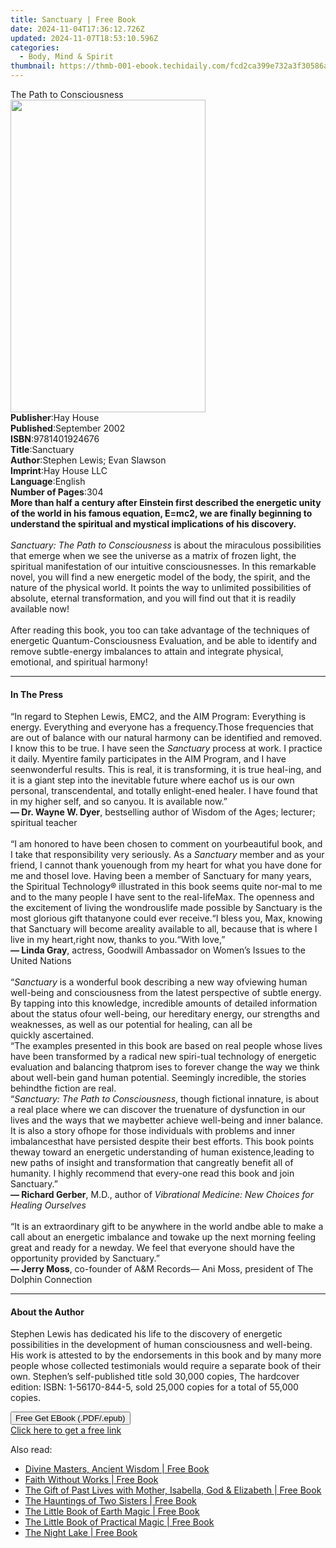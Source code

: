 ```yaml
---
title: Sanctuary | Free Book
date: 2024-11-04T17:36:12.726Z
updated: 2024-11-07T18:53:10.596Z
categories:
  - Body, Mind & Spirit
thumbnail: https://thmb-001-ebook.techidaily.com/fcd2ca399e732a3f30586a94b2fab188f0a9108446879fa40042bd77a7d33911.jpg
---
```

<main id="book-container">
  <div class="flex flex-col">
    <div class="book-brief flex-1 py-6 px-4 sm:p-6 md:py-10 md:px-8">
      <!-- brief-->
      <div class="book-brief-main">The Path to Consciousness</div>
    </div>
    <div
      class="book-meta-info flex-1 grid gap-4 col-start-1 col-end-3 row-start-1 sm:mb-6 sm:grid-cols-4 lg:gap-6 lg:col-start-2 lg:row-end-6 lg:row-span-6 lg:mb-0"
    >
      <div
        class="book-meta-info-left place-content-center mt-4 p-4 text-sm leading-6 col-start-2 col-span-2 dark:text-slate-400"
      >
        <img
          class="w-full h-500 object-cover rounded-lg sm:h-255 sm:col-span-2 lg:col-span-full"
          src="https://img-001-ebook.techidaily.com/3c79393b750a2c05a51d86436608c9c0ec7935c5a32d2e28816ab23c35b09405.jpg"
          alt=""
          width="312"
          height="500"
        />
      </div>
      <div
        class="book-meta-info-right mt-2 col-start-1 row-start-2 col-span-3 self-center"
      >
        <!-- meta data  -->
        <div class="flex flex-col px-4 md:px-8">
          <div class="flex-1">
            <strong>Publisher</strong>:<span class="px-2">Hay House</span>
          </div>
          <div class="flex-1">
            <strong>Published</strong>:<span class="px-2">September 2002</span>
          </div>
          <div class="flex-1">
            <strong>ISBN</strong>:<span class="px-2">9781401924676</span>
          </div>
          <div class="flex-1">
            <strong>Title</strong>:<span class="px-2">Sanctuary</span>
          </div>
          <div class="flex-1">
            <strong>Author</strong>:<span class="px-2"
              >Stephen Lewis; Evan Slawson</span
            >
          </div>
          <div class="flex-1">
            <strong>Imprint</strong>:<span class="px-2">Hay House LLC</span>
          </div>
          <div class="flex-1">
            <strong>Language</strong>:<span class="px-2">English</span>
          </div>
          <div class="flex-1">
            <strong>Number of Pages</strong>:<span class="px-2">304</span>
          </div>
        </div>
      </div>
    </div>
    <div class="book-description flex-1 py-6 px-4 sm:p-6 md:py-10 md:px-8">
      <div class="book-description-main">
        <div accordion-content="" id="description">
          <b
            >More than half a century after Einstein first described the
            energetic unity of the world in his famous equation, E=mc2, we are
            finally beginning to understand the spiritual and mystical
            implications of his discovery. <br /></b
          ><br /><i>Sanctuary: The Path to Consciousness</i> is about the
          miraculous possibilities that emerge when we see the universe as a
          matrix of frozen light, the spiritual manifestation of our intuitive
          consciousnesses. In this remarkable novel, you will find a new
          energetic model of the body, the spirit, and the nature of the
          physical world. It points the way to unlimited possibilities of
          absolute, eternal transformation, and you will find out that it is
          readily available now! <br /><br />After reading this book, you too
          can take advantage of the techniques of energetic
          Quantum-Consciousness Evaluation, and be able to identify and remove
          subtle-energy imbalances to attain and integrate physical, emotional,
          and spiritual harmony!
        </div>
        <div class="accordion-fader"></div>
      </div>
    </div>
    <div class="book-excerpts flex-1 py-6 px-4 sm:p-6 md:py-10 md:px-8">
      <!-- excerpts-->
      <div class="book-excerpts-main">
        <hr />
        <h4 class="placeholder placeholder-heading">
          <span>In The Press</span>
        </h4>
        <p>
          “In regard to Stephen Lewis, EMC2, and the AIM
          Program:&nbsp;Everything is energy. Everything and everyone has a
          frequency.Those frequencies that are out of balance with our natural
          harmony can be identified and removed. I know this to be true.
          I&nbsp;have seen the <i>Sanctuary</i> process at work. I practice it
          daily. Myentire family participates in the AIM Program, and I have
          seenwonderful results. This is real, it is transforming, it is true
          heal-ing, and it is a giant step into the inevitable future where
          eachof us is our own personal, transcendental, and totally
          enlight-ened healer. I have found that in my higher self, and so
          canyou. It is available now.”<br /><b>— Dr. Wayne W. Dyer</b
          >,&nbsp;bestselling author of Wisdom of the Ages; lecturer; spiritual
          teacher<br /><br />“I am honored to have been chosen to comment on
          yourbeautiful book, and I take that responsibility very seriously.
          As&nbsp;a <i>Sanctuary</i> member and as your friend, I cannot thank
          youenough from my heart for what you have done for me and thoseI love.
          Having been a member of Sanctuary for many years, the&nbsp;Spiritual
          Technology®&nbsp;illustrated in this book seems quite nor-mal to me
          and to the many people I have sent to the real-lifeMax. The openness
          and the excitement of living the wondrouslife made possible by
          Sanctuary is the most glorious gift thatanyone could ever receive.“I
          bless you, Max, knowing that Sanctuary will become areality available
          to all, because that is where I live in my heart,right now, thanks to
          you.“With love,”<br /><b>— Linda Gray</b>,&nbsp;actress, Goodwill
          Ambassador on Women’s Issues to the United Nations<br /><br />“<i
            >Sanctuary </i
          >is a wonderful book describing a new way ofviewing human well-being
          and consciousness from the latest&nbsp;perspective of subtle energy.
          By tapping into this knowledge,&nbsp;incredible amounts of detailed
          information about the status ofour well-being, our hereditary energy,
          our strengths and weaknesses, as well as our potential for healing,
          can all be quickly&nbsp;ascertained.<br />“The examples presented in
          this book are based on real people whose lives have been transformed
          by a radical new spiri-tual technology of energetic evaluation and
          balancing thatprom ises to forever change the way we think about
          well-bein gand human potential. Seemingly incredible, the stories
          behindthe fiction are real.<br />“<i
            >Sanctuary: The Path to Consciousness</i
          >, though fictional innature, is about a real place where we can
          discover the truenature of dysfunction in our lives and the ways that
          we maybetter achieve well-being and inner balance. It is also a story
          ofhope for those individuals with problems and inner imbalancesthat
          have persisted despite their best efforts. This book points theway
          toward an energetic understanding of human existence,leading to new
          paths of insight and transformation that cangreatly benefit all of
          humanity. I highly recommend that every-one read this book and join
          Sanctuary.”<br /><b>— Richard Gerber</b>, M.D.,&nbsp;author of
          <i>Vibrational Medicine: New Choices for Healing Ourselves</i
          ><br /><br />“It is an extraordinary gift to be anywhere in the world
          andbe able to make a call about an energetic imbalance and towake up
          the next morning feeling great and ready for a newday. We feel that
          everyone should have the opportunity
          provided&nbsp;by&nbsp;Sanctuary.”<br /><b>— Jerry Moss</b
          >,&nbsp;co-founder of A&amp;M Records— Ani Moss,&nbsp;president of The
          Dolphin Connection
        </p>
      </div>
    </div>
    <div class="book-about-author flex-1 py-6 px-4 sm:p-6 md:py-10 md:px-8">
      <!-- about author-->
      <div class="book-main-author-main">
        <hr />
        <h4 class="placeholder placeholder-heading">
          <span>About the Author</span>
        </h4>
        <p>
          Stephen Lewis has dedicated his life to the discovery of energetic
          possibilities in the development of human consciousness and
          well-being. His work is attested to by the endorsements in this book
          and by many more people whose collected testimonials would require a
          separate book of their own. Stephen’s self-published title sold 30,000
          copies, The hardcover edition: ISBN: 1-56170-844-5, sold 25,000 copies
          for a total of 55,000 copies.
        </p>
      </div>
    </div>
    <div class="book-free-get flex-1 py-6 px-4 sm:p-6 md:py-10 md:px-8">
      <button
        id="btn-free-get"
        class="bg-blue-500 hover:bg-blue-700 text-white font-bold py-2 px-4 rounded"
      >
        Free Get EBook (.PDF/.epub)
      </button>
      <div id="countdown-display" class="px-2 text-lg mt-2"></div>
      <a
        id="free-link"
        class="hidden bg-blue-500 hover:bg-blue-700 text-white font-bold py-2 px-4 rounded"
        href="https://www.ebooks.com/en-us/book/96317207/sanctuary/stephen-lewis/"
        target="_blank"
        >Click here to get a free link</a
      >
    </div>
    <script>
      let countdownTime = 0;
      let countdownInterval = null;
      document
        .getElementById('btn-free-get')
        .addEventListener('click', startCountdown);
      function startCountdown() {
        countdownTime = new Date().getTime() + 60000 * 3;
        countdownInterval = setInterval(updateCountdown, 1000);
        document.getElementById('btn-free-get').disabled = true;
        document
          .getElementById('btn-free-get')
          .classList.add('bg-gray-500', 'cursor-not-allowed');
      }
      function updateCountdown() {
        let currentTime = new Date().getTime();
        let timeLeft = countdownTime - currentTime;
        let secondsLeft = Math.floor(timeLeft / 1000);
        document.getElementById('countdown-display').innerHTML =
          `Remaining time: ${secondsLeft} seconds.`;
        if (secondsLeft <= 0) {
          clearInterval(countdownInterval);
          document.getElementById('btn-free-get').classList.add('hidden');
          document.getElementById('free-link').classList.remove('hidden');
          document.getElementById('countdown-display').innerHTML = '';
        }
      }
    </script>
  </div>
</main>

<ins class="adsbygoogle"
      style="display:block"
      data-ad-client="ca-pub-7571918770474297"
      data-ad-slot="8358498916"
      data-ad-format="auto"
      data-full-width-responsive="true"></ins>
    

<span class="atpl-alsoreadstyle">Also read:</span>
<div><ul>
<li><a href="https://novels-ebooks.techidaily.com/210089220-9781788175449-divine-masters-ancient-wisdom/"><u>Divine Masters, Ancient Wisdom | Free Book</u></a></li>
<li><a href="https://novels-ebooks.techidaily.com/210089121-9781952312304-faith-without-works/"><u>Faith Without Works | Free Book</u></a></li>
<li><a href="https://novels-ebooks.techidaily.com/210088743-9781734337815-the-gift-of-past-lives-with-mother-isabella-god-elizabeth/"><u>The Gift of Past Lives with Mother, Isabella, God & Elizabeth | Free Book</u></a></li>
<li><a href="https://novels-ebooks.techidaily.com/210089728-9781735104713-the-hauntings-of-two-sisters/"><u>The Hauntings of Two Sisters | Free Book</u></a></li>
<li><a href="https://novels-ebooks.techidaily.com/210089511-9780349428086-the-little-book-of-earth-magic/"><u>The Little Book of Earth Magic | Free Book</u></a></li>
<li><a href="https://novels-ebooks.techidaily.com/210089546-9780349419404-the-little-book-of-practical-magic/"><u>The Little Book of Practical Magic | Free Book</u></a></li>
<li><a href="https://novels-ebooks.techidaily.com/210089164-9781640094079-the-night-lake/"><u>The Night Lake | Free Book</u></a></li>
</ul></div>

